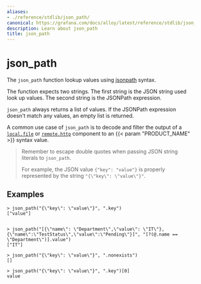```yaml
---
aliases:
- ./reference/stdlib/json_path/
canonical: https://grafana.com/docs/alloy/latest/reference/stdlib/json_path/
description: Learn about json_path
title: json_path
---
```


# json_path

The `json_path` function lookup values using [jsonpath][] syntax.

The function expects two strings. The first string is the JSON string used look up values. The second string is the JSONPath expression.

`json_path` always returns a list of values. If the JSONPath expression doesn't match any values, an empty list is returned.

A common use case of `json_path` is to decode and filter the output of a [`local.file`][] or [`remote.http`][] component to an {{< param "PRODUCT_NAME" >}} syntax value.

> Remember to escape double quotes when passing JSON string literals to `json_path`.
>
> For example, the JSON value `{"key": "value"}` is properly represented by the string `"{\"key\": \"value\"}"`.

## Examples

```
> json_path("{\"key\": \"value\"}", ".key")
["value"]


> json_path("[{\"name\": \"Department\",\"value\": \"IT\"},{\"name\":\"TestStatus\",\"value\":\"Pending\"}]", "[?(@.name == \"Department\")].value")
["IT"]

> json_path("{\"key\": \"value\"}", ".nonexists")
[]

> json_path("{\"key\": \"value\"}", ".key")[0]
value

```

[jsonpath]: https://goessner.net/articles/JsonPath/
[`local.file`]: ../../components/local.file/
[`remote.http`]: ../../components/remote.http/
